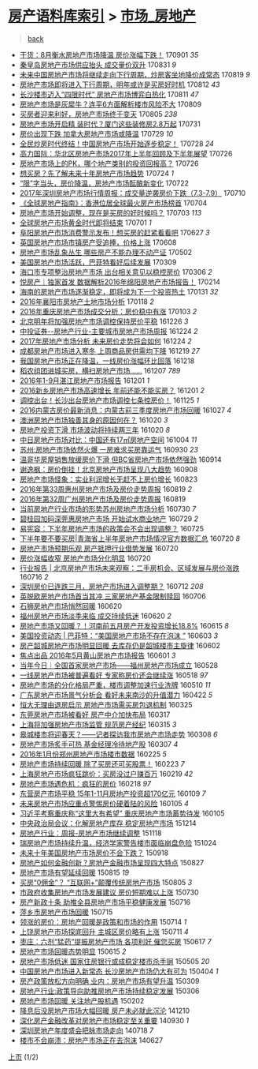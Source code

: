 [房产语料库索引](../../README.md)  > [市场_房地产](市场_房地产.md)
====
> [back](../README.md)

- [干货：8月衡水房地产市场降温 房价涨幅下跌！](http://jkwz.applinzi.com/ittc/7008277742926431249.html#%E5%B9%B2%E8%B4%A7%EF%BC%9A8%E6%9C%88%E8%A1%A1%E6%B0%B4%E6%88%BF%E5%9C%B0%E4%BA%A7%E5%B8%82%E5%9C%BA%E9%99%8D%E6%B8%A9+%E6%88%BF%E4%BB%B7%E6%B6%A8%E5%B9%85%E4%B8%8B%E8%B7%8C%EF%BC%81) 170901 *35* 
- [秦皇岛房地产市场供应抬头 成交量价双升](http://jkwz.applinzi.com/ittc/7007934837833597968.html#%E7%A7%A6%E7%9A%87%E5%B2%9B%E6%88%BF%E5%9C%B0%E4%BA%A7%E5%B8%82%E5%9C%BA%E4%BE%9B%E5%BA%94%E6%8A%AC%E5%A4%B4+%E6%88%90%E4%BA%A4%E9%87%8F%E4%BB%B7%E5%8F%8C%E5%8D%87) 170831 *9* 
- [未来中国房地产市场将继续走向下行周期，炒房客坐地降价成常态](http://jkwz.applinzi.com/ittc/7003467058178950160.html#%E6%9C%AA%E6%9D%A5%E4%B8%AD%E5%9B%BD%E6%88%BF%E5%9C%B0%E4%BA%A7%E5%B8%82%E5%9C%BA%E5%B0%86%E7%BB%A7%E7%BB%AD%E8%B5%B0%E5%90%91%E4%B8%8B%E8%A1%8C%E5%91%A8%E6%9C%9F%EF%BC%8C%E7%82%92%E6%88%BF%E5%AE%A2%E5%9D%90%E5%9C%B0%E9%99%8D%E4%BB%B7%E6%88%90%E5%B8%B8%E6%80%81) 170819 *9* 
- [房地产市场即将进入下行周期，明年或许是买房好时机](http://jkwz.applinzi.com/ittc/7000857563074397201.html#%E6%88%BF%E5%9C%B0%E4%BA%A7%E5%B8%82%E5%9C%BA%E5%8D%B3%E5%B0%86%E8%BF%9B%E5%85%A5%E4%B8%8B%E8%A1%8C%E5%91%A8%E6%9C%9F%EF%BC%8C%E6%98%8E%E5%B9%B4%E6%88%96%E8%AE%B8%E6%98%AF%E4%B9%B0%E6%88%BF%E5%A5%BD%E6%97%B6%E6%9C%BA) 170812 *43* 
- [长沙楼市迈入“四限时代” 房地产市场博弈白热化](http://jkwz.applinzi.com/ittc/7000476858330907665.html#%E9%95%BF%E6%B2%99%E6%A5%BC%E5%B8%82%E8%BF%88%E5%85%A5%E2%80%9C%E5%9B%9B%E9%99%90%E6%97%B6%E4%BB%A3%E2%80%9D+%E6%88%BF%E5%9C%B0%E4%BA%A7%E5%B8%82%E5%9C%BA%E5%8D%9A%E5%BC%88%E7%99%BD%E7%83%AD%E5%8C%96) 170811 *47* 
- [房地产市场是灰犀牛？连平6方面解析楼市风险不大](http://jkwz.applinzi.com/ittc/6999785757496312849.html#%E6%88%BF%E5%9C%B0%E4%BA%A7%E5%B8%82%E5%9C%BA%E6%98%AF%E7%81%B0%E7%8A%80%E7%89%9B%EF%BC%9F%E8%BF%9E%E5%B9%B36%E6%96%B9%E9%9D%A2%E8%A7%A3%E6%9E%90%E6%A5%BC%E5%B8%82%E9%A3%8E%E9%99%A9%E4%B8%8D%E5%A4%A7) 170809  
- [买房者迎来利好，房地产市场终于变天](http://jkwz.applinzi.com/ittc/6998401893163074576.html#%E4%B9%B0%E6%88%BF%E8%80%85%E8%BF%8E%E6%9D%A5%E5%88%A9%E5%A5%BD%EF%BC%8C%E6%88%BF%E5%9C%B0%E4%BA%A7%E5%B8%82%E5%9C%BA%E7%BB%88%E4%BA%8E%E5%8F%98%E5%A4%A9) 170805 *238* 
- [房地产市场开启精 装时代？厦门这些装修房2.8万起](http://jkwz.applinzi.com/ittc/6996516484162257936.html#%E6%88%BF%E5%9C%B0%E4%BA%A7%E5%B8%82%E5%9C%BA%E5%BC%80%E5%90%AF%E7%B2%BE+%E8%A3%85%E6%97%B6%E4%BB%A3%EF%BC%9F%E5%8E%A6%E9%97%A8%E8%BF%99%E4%BA%9B%E8%A3%85%E4%BF%AE%E6%88%BF2.8%E4%B8%87%E8%B5%B7) 170731  
- [房价出现下跌 加拿大房地产市场或降温](http://jkwz.applinzi.com/ittc/6995797834753115152.html#%E6%88%BF%E4%BB%B7%E5%87%BA%E7%8E%B0%E4%B8%8B%E8%B7%8C+%E5%8A%A0%E6%8B%BF%E5%A4%A7%E6%88%BF%E5%9C%B0%E4%BA%A7%E5%B8%82%E5%9C%BA%E6%88%96%E9%99%8D%E6%B8%A9) 170729 *10* 
- [全民炒房时代终结！中国房地产市场开始逐步稳定！](http://jkwz.applinzi.com/ittc/6995409848349754385.html#%E5%85%A8%E6%B0%91%E7%82%92%E6%88%BF%E6%97%B6%E4%BB%A3%E7%BB%88%E7%BB%93%EF%BC%81%E4%B8%AD%E5%9B%BD%E6%88%BF%E5%9C%B0%E4%BA%A7%E5%B8%82%E5%9C%BA%E5%BC%80%E5%A7%8B%E9%80%90%E6%AD%A5%E7%A8%B3%E5%AE%9A%EF%BC%81) 170728 *24* 
- [高力国际：华北区房地产市场2017年上半年回顾及下半年展望](http://jkwz.applinzi.com/ittc/6994688111987393553.html#%E9%AB%98%E5%8A%9B%E5%9B%BD%E9%99%85%EF%BC%9A%E5%8D%8E%E5%8C%97%E5%8C%BA%E6%88%BF%E5%9C%B0%E4%BA%A7%E5%B8%82%E5%9C%BA2017%E5%B9%B4%E4%B8%8A%E5%8D%8A%E5%B9%B4%E5%9B%9E%E9%A1%BE%E5%8F%8A%E4%B8%8B%E5%8D%8A%E5%B9%B4%E5%B1%95%E6%9C%9B) 170726  
- [房地产市场上的PK，哪个地产类别的投资回报高？](http://jkwz.applinzi.com/ittc/6994626755493889040.html#%E6%88%BF%E5%9C%B0%E4%BA%A7%E5%B8%82%E5%9C%BA%E4%B8%8A%E7%9A%84PK%EF%BC%8C%E5%93%AA%E4%B8%AA%E5%9C%B0%E4%BA%A7%E7%B1%BB%E5%88%AB%E7%9A%84%E6%8A%95%E8%B5%84%E5%9B%9E%E6%8A%A5%E9%AB%98%EF%BC%9F) 170726  
- [想买房？先了解未来十年房地产市场趋势](http://jkwz.applinzi.com/ittc/6993872449392083984.html#%E6%83%B3%E4%B9%B0%E6%88%BF%EF%BC%9F%E5%85%88%E4%BA%86%E8%A7%A3%E6%9C%AA%E6%9D%A5%E5%8D%81%E5%B9%B4%E6%88%BF%E5%9C%B0%E4%BA%A7%E5%B8%82%E5%9C%BA%E8%B6%8B%E5%8A%BF) 170724 *1* 
- [“限”字当头，房价降温，房地产市场酝酿新变化](http://jkwz.applinzi.com/ittc/6993252937579889680.html#%E2%80%9C%E9%99%90%E2%80%9D%E5%AD%97%E5%BD%93%E5%A4%B4%EF%BC%8C%E6%88%BF%E4%BB%B7%E9%99%8D%E6%B8%A9%EF%BC%8C%E6%88%BF%E5%9C%B0%E4%BA%A7%E5%B8%82%E5%9C%BA%E9%85%9D%E9%85%BF%E6%96%B0%E5%8F%98%E5%8C%96) 170722  
- [2017年深圳房地产市场行情周报：成交量逆袭房价下跌（7.3-7.9）](http://jkwz.applinzi.com/ittc/6988731161306989573.html#2017%E5%B9%B4%E6%B7%B1%E5%9C%B3%E6%88%BF%E5%9C%B0%E4%BA%A7%E5%B8%82%E5%9C%BA%E8%A1%8C%E6%83%85%E5%91%A8%E6%8A%A5%EF%BC%9A%E6%88%90%E4%BA%A4%E9%87%8F%E9%80%86%E8%A2%AD%E6%88%BF%E4%BB%B7%E4%B8%8B%E8%B7%8C%EF%BC%887.3-7.9%EF%BC%89) 170710  
- [《全球房地产指南》：香港位居全球最火房产市场榜首](http://jkwz.applinzi.com/ittc/6986452886044034053.html#%E3%80%8A%E5%85%A8%E7%90%83%E6%88%BF%E5%9C%B0%E4%BA%A7%E6%8C%87%E5%8D%97%E3%80%8B%EF%BC%9A%E9%A6%99%E6%B8%AF%E4%BD%8D%E5%B1%85%E5%85%A8%E7%90%83%E6%9C%80%E7%81%AB%E6%88%BF%E4%BA%A7%E5%B8%82%E5%9C%BA%E6%A6%9C%E9%A6%96) 170704  
- [房地产市场开始调整，现在是买房的好时候吗？](http://jkwz.applinzi.com/ittc/6986178835111216133.html#%E6%88%BF%E5%9C%B0%E4%BA%A7%E5%B8%82%E5%9C%BA%E5%BC%80%E5%A7%8B%E8%B0%83%E6%95%B4%EF%BC%8C%E7%8E%B0%E5%9C%A8%E6%98%AF%E4%B9%B0%E6%88%BF%E7%9A%84%E5%A5%BD%E6%97%B6%E5%80%99%E5%90%97%EF%BC%9F) 170703 *113* 
- [全球房地产市场黄金时代即将结束](http://jkwz.applinzi.com/ittc/6985240827339998212.html#%E5%85%A8%E7%90%83%E6%88%BF%E5%9C%B0%E4%BA%A7%E5%B8%82%E5%9C%BA%E9%BB%84%E9%87%91%E6%97%B6%E4%BB%A3%E5%8D%B3%E5%B0%86%E7%BB%93%E6%9D%9F) 170701 *1* 
- [阜阳房地产市场消费警示发布！想买房的赶紧看看吧](http://jkwz.applinzi.com/ittc/6983906307940549636.html#%E9%98%9C%E9%98%B3%E6%88%BF%E5%9C%B0%E4%BA%A7%E5%B8%82%E5%9C%BA%E6%B6%88%E8%B4%B9%E8%AD%A6%E7%A4%BA%E5%8F%91%E5%B8%83%EF%BC%81%E6%83%B3%E4%B9%B0%E6%88%BF%E7%9A%84%E8%B5%B6%E7%B4%A7%E7%9C%8B%E7%9C%8B%E5%90%A7) 170627 *3* 
- [英国房地产市场市镇房产受追捧，价格上涨](http://jkwz.applinzi.com/ittc/6976750747986166788.html#%E8%8B%B1%E5%9B%BD%E6%88%BF%E5%9C%B0%E4%BA%A7%E5%B8%82%E5%9C%BA%E5%B8%82%E9%95%87%E6%88%BF%E4%BA%A7%E5%8F%97%E8%BF%BD%E6%8D%A7%EF%BC%8C%E4%BB%B7%E6%A0%BC%E4%B8%8A%E6%B6%A8) 170608  
- [房地产市场乱象丛生 哪些房产不能办理不动产证](http://jkwz.applinzi.com/ittc/6963016412963537924.html#%E6%88%BF%E5%9C%B0%E4%BA%A7%E5%B8%82%E5%9C%BA%E4%B9%B1%E8%B1%A1%E4%B8%9B%E7%94%9F+%E5%93%AA%E4%BA%9B%E6%88%BF%E4%BA%A7%E4%B8%8D%E8%83%BD%E5%8A%9E%E7%90%86%E4%B8%8D%E5%8A%A8%E4%BA%A7%E8%AF%81) 170502  
- [美国房地产市场活跃，巴菲特看好后续发展](http://jkwz.applinzi.com/ittc/6942984034484487173.html#%E7%BE%8E%E5%9B%BD%E6%88%BF%E5%9C%B0%E4%BA%A7%E5%B8%82%E5%9C%BA%E6%B4%BB%E8%B7%83%EF%BC%8C%E5%B7%B4%E8%8F%B2%E7%89%B9%E7%9C%8B%E5%A5%BD%E5%90%8E%E7%BB%AD%E5%8F%91%E5%B1%95) 170309  
- [海口市专项整治房地产市场 出台相关意见以稳控房价](http://jkwz.applinzi.com/ittc/6941629899717739525.html#%E6%B5%B7%E5%8F%A3%E5%B8%82%E4%B8%93%E9%A1%B9%E6%95%B4%E6%B2%BB%E6%88%BF%E5%9C%B0%E4%BA%A7%E5%B8%82%E5%9C%BA+%E5%87%BA%E5%8F%B0%E7%9B%B8%E5%85%B3%E6%84%8F%E8%A7%81%E4%BB%A5%E7%A8%B3%E6%8E%A7%E6%88%BF%E4%BB%B7) 170306 *2* 
- [悦房产｜独家首发 数据解析2016年绵阳房地产市场报告！](http://jkwz.applinzi.com/ittc/6934437393318020101.html#%E6%82%A6%E6%88%BF%E4%BA%A7%EF%BD%9C%E7%8B%AC%E5%AE%B6%E9%A6%96%E5%8F%91+%E6%95%B0%E6%8D%AE%E8%A7%A3%E6%9E%902016%E5%B9%B4%E7%BB%B5%E9%98%B3%E6%88%BF%E5%9C%B0%E4%BA%A7%E5%B8%82%E5%9C%BA%E6%8A%A5%E5%91%8A%EF%BC%81) 170214  
- [海南的房地产市场逐渐稳定，即将成为下一个投资热土](http://jkwz.applinzi.com/ittc/6929309675358258180.html#%E6%B5%B7%E5%8D%97%E7%9A%84%E6%88%BF%E5%9C%B0%E4%BA%A7%E5%B8%82%E5%9C%BA%E9%80%90%E6%B8%90%E7%A8%B3%E5%AE%9A%EF%BC%8C%E5%8D%B3%E5%B0%86%E6%88%90%E4%B8%BA%E4%B8%8B%E4%B8%80%E4%B8%AA%E6%8A%95%E8%B5%84%E7%83%AD%E5%9C%9F) 170131 *32* 
- [2016年襄阳市房地产土地市场分析](http://jkwz.applinzi.com/ittc/6924416288842843141.html#2016%E5%B9%B4%E8%A5%84%E9%98%B3%E5%B8%82%E6%88%BF%E5%9C%B0%E4%BA%A7%E5%9C%9F%E5%9C%B0%E5%B8%82%E5%9C%BA%E5%88%86%E6%9E%90) 170118 *2* 
- [2016年重庆房地产市场成交分析：房价稳中有涨](http://jkwz.applinzi.com/ittc/6918856637929751556.html#2016%E5%B9%B4%E9%87%8D%E5%BA%86%E6%88%BF%E5%9C%B0%E4%BA%A7%E5%B8%82%E5%9C%BA%E6%88%90%E4%BA%A4%E5%88%86%E6%9E%90%EF%BC%9A%E6%88%BF%E4%BB%B7%E7%A8%B3%E4%B8%AD%E6%9C%89%E6%B6%A8) 170103 *2* 
- [北京明年将加强房地产市场调控保持房价平稳](http://jkwz.applinzi.com/ittc/6915969128862319621.html#%E5%8C%97%E4%BA%AC%E6%98%8E%E5%B9%B4%E5%B0%86%E5%8A%A0%E5%BC%BA%E6%88%BF%E5%9C%B0%E4%BA%A7%E5%B8%82%E5%9C%BA%E8%B0%83%E6%8E%A7%E4%BF%9D%E6%8C%81%E6%88%BF%E4%BB%B7%E5%B9%B3%E7%A8%B3) 161226 *3* 
- [中投证券--房地产行业-主要城市房地产市场周报](http://jkwz.applinzi.com/ittc/6915150392546821125.html#%E4%B8%AD%E6%8A%95%E8%AF%81%E5%88%B8--%E6%88%BF%E5%9C%B0%E4%BA%A7%E8%A1%8C%E4%B8%9A-%E4%B8%BB%E8%A6%81%E5%9F%8E%E5%B8%82%E6%88%BF%E5%9C%B0%E4%BA%A7%E5%B8%82%E5%9C%BA%E5%91%A8%E6%8A%A5) 161224 *2* 
- [2017年房地产市场分析 未来房价走势将会如何](http://jkwz.applinzi.com/ittc/6915149439361876997.html#2017%E5%B9%B4%E6%88%BF%E5%9C%B0%E4%BA%A7%E5%B8%82%E5%9C%BA%E5%88%86%E6%9E%90+%E6%9C%AA%E6%9D%A5%E6%88%BF%E4%BB%B7%E8%B5%B0%E5%8A%BF%E5%B0%86%E4%BC%9A%E5%A6%82%E4%BD%95) 161224 *2* 
- [成都房地产市场进入寒冬 上周商品房供需均下降](http://jkwz.applinzi.com/ittc/6913407624212382725.html#%E6%88%90%E9%83%BD%E6%88%BF%E5%9C%B0%E4%BA%A7%E5%B8%82%E5%9C%BA%E8%BF%9B%E5%85%A5%E5%AF%92%E5%86%AC+%E4%B8%8A%E5%91%A8%E5%95%86%E5%93%81%E6%88%BF%E4%BE%9B%E9%9C%80%E5%9D%87%E4%B8%8B%E9%99%8D) 161219 *27* 
- [我国房地产市场正在降温，一线房价涨幅环比回落](http://jkwz.applinzi.com/ittc/6912757291433853957.html#%E6%88%91%E5%9B%BD%E6%88%BF%E5%9C%B0%E4%BA%A7%E5%B8%82%E5%9C%BA%E6%AD%A3%E5%9C%A8%E9%99%8D%E6%B8%A9%EF%BC%8C%E4%B8%80%E7%BA%BF%E6%88%BF%E4%BB%B7%E6%B6%A8%E5%B9%85%E7%8E%AF%E6%AF%94%E5%9B%9E%E8%90%BD) 161218  
- [稻农组团进城买房，横扫房地产市场……](http://jkwz.applinzi.com/ittc/6909010245631607812.html#%E7%A8%BB%E5%86%9C%E7%BB%84%E5%9B%A2%E8%BF%9B%E5%9F%8E%E4%B9%B0%E6%88%BF%EF%BC%8C%E6%A8%AA%E6%89%AB%E6%88%BF%E5%9C%B0%E4%BA%A7%E5%B8%82%E5%9C%BA%E2%80%A6%E2%80%A6) 161207 *789* 
- [2016年1-9月湛江房地产市场报告](http://jkwz.applinzi.com/ittc/6906777911377265669.html#2016%E5%B9%B41-9%E6%9C%88%E6%B9%9B%E6%B1%9F%E6%88%BF%E5%9C%B0%E4%BA%A7%E5%B8%82%E5%9C%BA%E6%8A%A5%E5%91%8A) 161201 *1* 
- [2016新乡房地产市场高速增长 年前还能不能买房？](http://jkwz.applinzi.com/ittc/6906676700565210117.html#2016%E6%96%B0%E4%B9%A1%E6%88%BF%E5%9C%B0%E4%BA%A7%E5%B8%82%E5%9C%BA%E9%AB%98%E9%80%9F%E5%A2%9E%E9%95%BF+%E5%B9%B4%E5%89%8D%E8%BF%98%E8%83%BD%E4%B8%8D%E8%83%BD%E4%B9%B0%E6%88%BF%EF%BC%9F) 161201 *2* 
- [调控出台！长沙出台房地产市场调控七条控房价！](http://jkwz.applinzi.com/ittc/6904375470644003844.html#%E8%B0%83%E6%8E%A7%E5%87%BA%E5%8F%B0%EF%BC%81%E9%95%BF%E6%B2%99%E5%87%BA%E5%8F%B0%E6%88%BF%E5%9C%B0%E4%BA%A7%E5%B8%82%E5%9C%BA%E8%B0%83%E6%8E%A7%E4%B8%83%E6%9D%A1%E6%8E%A7%E6%88%BF%E4%BB%B7%EF%BC%81) 161125 *1* 
- [2016内蒙古房价最新消息：内蒙古前三季度房地产市场回暖](http://jkwz.applinzi.com/ittc/6893730758887212036.html#2016%E5%86%85%E8%92%99%E5%8F%A4%E6%88%BF%E4%BB%B7%E6%9C%80%E6%96%B0%E6%B6%88%E6%81%AF%EF%BC%9A%E5%86%85%E8%92%99%E5%8F%A4%E5%89%8D%E4%B8%89%E5%AD%A3%E5%BA%A6%E6%88%BF%E5%9C%B0%E4%BA%A7%E5%B8%82%E5%9C%BA%E5%9B%9E%E6%9A%96) 161027 *4* 
- [澳洲房地产市场独善其身的原因何在？](http://jkwz.applinzi.com/ittc/6891086088273134596.html#%E6%BE%B3%E6%B4%B2%E6%88%BF%E5%9C%B0%E4%BA%A7%E5%B8%82%E5%9C%BA%E7%8B%AC%E5%96%84%E5%85%B6%E8%BA%AB%E7%9A%84%E5%8E%9F%E5%9B%A0%E4%BD%95%E5%9C%A8%EF%BC%9F) 161020 *3* 
- [房地产投资下滑 市场波动将持续两三年](http://jkwz.applinzi.com/ittc/6890967556130604036.html#%E6%88%BF%E5%9C%B0%E4%BA%A7%E6%8A%95%E8%B5%84%E4%B8%8B%E6%BB%91+%E5%B8%82%E5%9C%BA%E6%B3%A2%E5%8A%A8%E5%B0%86%E6%8C%81%E7%BB%AD%E4%B8%A4%E4%B8%89%E5%B9%B4) 161020 *8* 
- [中日房地产市场对比：中国还有17㎡房地产空间](http://jkwz.applinzi.com/ittc/6885192636440249349.html#%E4%B8%AD%E6%97%A5%E6%88%BF%E5%9C%B0%E4%BA%A7%E5%B8%82%E5%9C%BA%E5%AF%B9%E6%AF%94%EF%BC%9A%E4%B8%AD%E5%9B%BD%E8%BF%98%E6%9C%8917%E3%8E%A1%E6%88%BF%E5%9C%B0%E4%BA%A7%E7%A9%BA%E9%97%B4) 161004 *11* 
- [苏州:房地产市场依然火爆   一房难求买房靠运气](http://jkwz.applinzi.com/ittc/6883681967949743108.html#%E8%8B%8F%E5%B7%9E%3A%E6%88%BF%E5%9C%B0%E4%BA%A7%E5%B8%82%E5%9C%BA%E4%BE%9D%E7%84%B6%E7%81%AB%E7%88%86+++%E4%B8%80%E6%88%BF%E9%9A%BE%E6%B1%82%E4%B9%B0%E6%88%BF%E9%9D%A0%E8%BF%90%E6%B0%94) 160930 *23* 
- [温哥华房屋销售放缓房价下滑 但BC省房地产市场依然强劲](http://jkwz.applinzi.com/ittc/6877650681078481925.html#%E6%B8%A9%E5%93%A5%E5%8D%8E%E6%88%BF%E5%B1%8B%E9%94%80%E5%94%AE%E6%94%BE%E7%BC%93%E6%88%BF%E4%BB%B7%E4%B8%8B%E6%BB%91+%E4%BD%86BC%E7%9C%81%E6%88%BF%E5%9C%B0%E4%BA%A7%E5%B8%82%E5%9C%BA%E4%BE%9D%E7%84%B6%E5%BC%BA%E5%8A%B2) 160914  
- [谢逸枫：房价倒挂！北京房地产市场呈现八大趋势](http://jkwz.applinzi.com/ittc/6875620797426697221.html#%E8%B0%A2%E9%80%B8%E6%9E%AB%EF%BC%9A%E6%88%BF%E4%BB%B7%E5%80%92%E6%8C%82%EF%BC%81%E5%8C%97%E4%BA%AC%E6%88%BF%E5%9C%B0%E4%BA%A7%E5%B8%82%E5%9C%BA%E5%91%88%E7%8E%B0%E5%85%AB%E5%A4%A7%E8%B6%8B%E5%8A%BF) 160908  
- [房地产市场怪象：实业利润增长无赶不上房价增长](http://jkwz.applinzi.com/ittc/6869596917528527876.html#%E6%88%BF%E5%9C%B0%E4%BA%A7%E5%B8%82%E5%9C%BA%E6%80%AA%E8%B1%A1%EF%BC%9A%E5%AE%9E%E4%B8%9A%E5%88%A9%E6%B6%A6%E5%A2%9E%E9%95%BF%E6%97%A0%E8%B5%B6%E4%B8%8D%E4%B8%8A%E6%88%BF%E4%BB%B7%E5%A2%9E%E9%95%BF) 160823  
- [2016年第33周惠州房地产市场及房价走势周报](http://jkwz.applinzi.com/ittc/6868099425695695876.html#2016%E5%B9%B4%E7%AC%AC33%E5%91%A8%E6%83%A0%E5%B7%9E%E6%88%BF%E5%9C%B0%E4%BA%A7%E5%B8%82%E5%9C%BA%E5%8F%8A%E6%88%BF%E4%BB%B7%E8%B5%B0%E5%8A%BF%E5%91%A8%E6%8A%A5) 160819 *2* 
- [2016年第32周广州房地产市场及房价走势周报](http://jkwz.applinzi.com/ittc/6868097377394754565.html#2016%E5%B9%B4%E7%AC%AC32%E5%91%A8%E5%B9%BF%E5%B7%9E%E6%88%BF%E5%9C%B0%E4%BA%A7%E5%B8%82%E5%9C%BA%E5%8F%8A%E6%88%BF%E4%BB%B7%E8%B5%B0%E5%8A%BF%E5%91%A8%E6%8A%A5) 160819  
- [当前房地产行业市场的形势苏州房地产市场分析](http://jkwz.applinzi.com/ittc/6860676327392412676.html#%E5%BD%93%E5%89%8D%E6%88%BF%E5%9C%B0%E4%BA%A7%E8%A1%8C%E4%B8%9A%E5%B8%82%E5%9C%BA%E7%9A%84%E5%BD%A2%E5%8A%BF%E8%8B%8F%E5%B7%9E%E6%88%BF%E5%9C%B0%E4%BA%A7%E5%B8%82%E5%9C%BA%E5%88%86%E6%9E%90) 160730 *7* 
- [碧桂园加码深莞惠房地产市场 开始试水商业地产](http://jkwz.applinzi.com/ittc/6860337294678164485.html#%E7%A2%A7%E6%A1%82%E5%9B%AD%E5%8A%A0%E7%A0%81%E6%B7%B1%E8%8E%9E%E6%83%A0%E6%88%BF%E5%9C%B0%E4%BA%A7%E5%B8%82%E5%9C%BA+%E5%BC%80%E5%A7%8B%E8%AF%95%E6%B0%B4%E5%95%86%E4%B8%9A%E5%9C%B0%E4%BA%A7) 160729 *2* 
- [易宪容：下半年房地产市场的政策会不会出现调整？](http://jkwz.applinzi.com/ittc/6858746519418831877.html#%E6%98%93%E5%AE%AA%E5%AE%B9%EF%BC%9A%E4%B8%8B%E5%8D%8A%E5%B9%B4%E6%88%BF%E5%9C%B0%E4%BA%A7%E5%B8%82%E5%9C%BA%E7%9A%84%E6%94%BF%E7%AD%96%E4%BC%9A%E4%B8%8D%E4%BC%9A%E5%87%BA%E7%8E%B0%E8%B0%83%E6%95%B4%EF%BC%9F) 160725  
- [下半年要不要买房|青海省上半年房地产市场情况官方数据汇总](http://jkwz.applinzi.com/ittc/6857018101237023748.html#%E4%B8%8B%E5%8D%8A%E5%B9%B4%E8%A6%81%E4%B8%8D%E8%A6%81%E4%B9%B0%E6%88%BF%7C%E9%9D%92%E6%B5%B7%E7%9C%81%E4%B8%8A%E5%8D%8A%E5%B9%B4%E6%88%BF%E5%9C%B0%E4%BA%A7%E5%B8%82%E5%9C%BA%E6%83%85%E5%86%B5%E5%AE%98%E6%96%B9%E6%95%B0%E6%8D%AE%E6%B1%87%E6%80%BB) 160720 *8* 
- [房地产市场预期乐观 房产抵押行业借势发展](http://jkwz.applinzi.com/ittc/6856966563978281988.html#%E6%88%BF%E5%9C%B0%E4%BA%A7%E5%B8%82%E5%9C%BA%E9%A2%84%E6%9C%9F%E4%B9%90%E8%A7%82+%E6%88%BF%E4%BA%A7%E6%8A%B5%E6%8A%BC%E8%A1%8C%E4%B8%9A%E5%80%9F%E5%8A%BF%E5%8F%91%E5%B1%95) 160720  
- [房价涨幅收窄 房地产市场分化明显](http://jkwz.applinzi.com/ittc/6856872003855975428.html#%E6%88%BF%E4%BB%B7%E6%B6%A8%E5%B9%85%E6%94%B6%E7%AA%84+%E6%88%BF%E5%9C%B0%E4%BA%A7%E5%B8%82%E5%9C%BA%E5%88%86%E5%8C%96%E6%98%8E%E6%98%BE) 160720  
- [行业报告 | 北京房地产市场未来观察：二手房机会、区域发展与房价涨跌](http://jkwz.applinzi.com/ittc/6855491534551778309.html#%E8%A1%8C%E4%B8%9A%E6%8A%A5%E5%91%8A+%7C+%E5%8C%97%E4%BA%AC%E6%88%BF%E5%9C%B0%E4%BA%A7%E5%B8%82%E5%9C%BA%E6%9C%AA%E6%9D%A5%E8%A7%82%E5%AF%9F%EF%BC%9A%E4%BA%8C%E6%89%8B%E6%88%BF%E6%9C%BA%E4%BC%9A%E3%80%81%E5%8C%BA%E5%9F%9F%E5%8F%91%E5%B1%95%E4%B8%8E%E6%88%BF%E4%BB%B7%E6%B6%A8%E8%B7%8C) 160716 *2* 
- [深圳房价已连跌三月，房地产市场进入调整期？](http://jkwz.applinzi.com/ittc/6853990556656731140.html#%E6%B7%B1%E5%9C%B3%E6%88%BF%E4%BB%B7%E5%B7%B2%E8%BF%9E%E8%B7%8C%E4%B8%89%E6%9C%88%EF%BC%8C%E6%88%BF%E5%9C%B0%E4%BA%A7%E5%B8%82%E5%9C%BA%E8%BF%9B%E5%85%A5%E8%B0%83%E6%95%B4%E6%9C%9F%EF%BC%9F) 160712 *208* 
- [英脱欧房地产市场首当其冲 三家房地产基金限制赎回](http://jkwz.applinzi.com/ittc/6851740435231540229.html#%E8%8B%B1%E8%84%B1%E6%AC%A7%E6%88%BF%E5%9C%B0%E4%BA%A7%E5%B8%82%E5%9C%BA%E9%A6%96%E5%BD%93%E5%85%B6%E5%86%B2+%E4%B8%89%E5%AE%B6%E6%88%BF%E5%9C%B0%E4%BA%A7%E5%9F%BA%E9%87%91%E9%99%90%E5%88%B6%E8%B5%8E%E5%9B%9E) 160706  
- [石狮房地产市场悄然回暖](http://jkwz.applinzi.com/ittc/6845809502888395781.html#%E7%9F%B3%E7%8B%AE%E6%88%BF%E5%9C%B0%E4%BA%A7%E5%B8%82%E5%9C%BA%E6%82%84%E7%84%B6%E5%9B%9E%E6%9A%96) 160620  
- [福州房地产市场淡季来临 成交持续低迷](http://jkwz.applinzi.com/ittc/6845754082685617157.html#%E7%A6%8F%E5%B7%9E%E6%88%BF%E5%9C%B0%E4%BA%A7%E5%B8%82%E5%9C%BA%E6%B7%A1%E5%AD%A3%E6%9D%A5%E4%B8%B4+%E6%88%90%E4%BA%A4%E6%8C%81%E7%BB%AD%E4%BD%8E%E8%BF%B7) 160620 *2* 
- [房地产市场又回暖？！河南前五月房产开发投资增长18.8%](http://jkwz.applinzi.com/ittc/6844006916619240453.html#%E6%88%BF%E5%9C%B0%E4%BA%A7%E5%B8%82%E5%9C%BA%E5%8F%88%E5%9B%9E%E6%9A%96%EF%BC%9F%EF%BC%81%E6%B2%B3%E5%8D%97%E5%89%8D%E4%BA%94%E6%9C%88%E6%88%BF%E4%BA%A7%E5%BC%80%E5%8F%91%E6%8A%95%E8%B5%84%E5%A2%9E%E9%95%BF18.8%25) 160615 *8* 
- [美国投资动态 | 巴菲特：“美国房地产市场不存在泡沫 ”](http://jkwz.applinzi.com/ittc/6839563971048506373.html#%E7%BE%8E%E5%9B%BD%E6%8A%95%E8%B5%84%E5%8A%A8%E6%80%81+%7C+%E5%B7%B4%E8%8F%B2%E7%89%B9%EF%BC%9A%E2%80%9C%E7%BE%8E%E5%9B%BD%E6%88%BF%E5%9C%B0%E4%BA%A7%E5%B8%82%E5%9C%BA%E4%B8%8D%E5%AD%98%E5%9C%A8%E6%B3%A1%E6%B2%AB+%E2%80%9D) 160603 *3* 
- [房产韶城房地产市场明显回暖 去库存仍是韶城楼市主旋律](http://jkwz.applinzi.com/ittc/6839173975477060613.html#%E6%88%BF%E4%BA%A7%E9%9F%B6%E5%9F%8E%E6%88%BF%E5%9C%B0%E4%BA%A7%E5%B8%82%E5%9C%BA%E6%98%8E%E6%98%BE%E5%9B%9E%E6%9A%96+%E5%8E%BB%E5%BA%93%E5%AD%98%E4%BB%8D%E6%98%AF%E9%9F%B6%E5%9F%8E%E6%A5%BC%E5%B8%82%E4%B8%BB%E6%97%8B%E5%BE%8B) 160602  
- [焦点出品 2016年5月黄山房地产市场报告](http://jkwz.applinzi.com/ittc/6838695305176155140.html#%E7%84%A6%E7%82%B9%E5%87%BA%E5%93%81+2016%E5%B9%B45%E6%9C%88%E9%BB%84%E5%B1%B1%E6%88%BF%E5%9C%B0%E4%BA%A7%E5%B8%82%E5%9C%BA%E6%8A%A5%E5%91%8A) 160601 *3* 
- [当年今日｜全国首家房地产市场——福州房地产市场成立](http://jkwz.applinzi.com/ittc/6837246133453456388.html#%E5%BD%93%E5%B9%B4%E4%BB%8A%E6%97%A5%EF%BD%9C%E5%85%A8%E5%9B%BD%E9%A6%96%E5%AE%B6%E6%88%BF%E5%9C%B0%E4%BA%A7%E5%B8%82%E5%9C%BA%E2%80%94%E2%80%94%E7%A6%8F%E5%B7%9E%E6%88%BF%E5%9C%B0%E4%BA%A7%E5%B8%82%E5%9C%BA%E6%88%90%E7%AB%8B) 160528  
- [一线房地产市场被普遍看好 专家称房价还会继续涨](http://jkwz.applinzi.com/ittc/6833480076192384005.html#%E4%B8%80%E7%BA%BF%E6%88%BF%E5%9C%B0%E4%BA%A7%E5%B8%82%E5%9C%BA%E8%A2%AB%E6%99%AE%E9%81%8D%E7%9C%8B%E5%A5%BD+%E4%B8%93%E5%AE%B6%E7%A7%B0%E6%88%BF%E4%BB%B7%E8%BF%98%E4%BC%9A%E7%BB%A7%E7%BB%AD%E6%B6%A8) 160518 *97* 
- [房地产市场的分化格局严重，楼市调整加速行业洗牌](http://jkwz.applinzi.com/ittc/6830543288947704836.html#%E6%88%BF%E5%9C%B0%E4%BA%A7%E5%B8%82%E5%9C%BA%E7%9A%84%E5%88%86%E5%8C%96%E6%A0%BC%E5%B1%80%E4%B8%A5%E9%87%8D%EF%BC%8C%E6%A5%BC%E5%B8%82%E8%B0%83%E6%95%B4%E5%8A%A0%E9%80%9F%E8%A1%8C%E4%B8%9A%E6%B4%97%E7%89%8C) 160510 *11* 
- [广东房地产市场景气分析会  看好未来南沙的升值潜力](http://jkwz.applinzi.com/ittc/6823844758292005893.html#%E5%B9%BF%E4%B8%9C%E6%88%BF%E5%9C%B0%E4%BA%A7%E5%B8%82%E5%9C%BA%E6%99%AF%E6%B0%94%E5%88%86%E6%9E%90%E4%BC%9A++%E7%9C%8B%E5%A5%BD%E6%9C%AA%E6%9D%A5%E5%8D%97%E6%B2%99%E7%9A%84%E5%8D%87%E5%80%BC%E6%BD%9C%E5%8A%9B) 160422 *5* 
- [恒大无理由退房启示 房地产市场需买房包退机制](http://jkwz.applinzi.com/ittc/6813523809642480644.html#%E6%81%92%E5%A4%A7%E6%97%A0%E7%90%86%E7%94%B1%E9%80%80%E6%88%BF%E5%90%AF%E7%A4%BA+%E6%88%BF%E5%9C%B0%E4%BA%A7%E5%B8%82%E5%9C%BA%E9%9C%80%E4%B9%B0%E6%88%BF%E5%8C%85%E9%80%80%E6%9C%BA%E5%88%B6) 160325  
- [东莞房地产市场被看好 房产中介加快布局](http://jkwz.applinzi.com/ittc/6810594480151331844.html#%E4%B8%9C%E8%8E%9E%E6%88%BF%E5%9C%B0%E4%BA%A7%E5%B8%82%E5%9C%BA%E8%A2%AB%E7%9C%8B%E5%A5%BD+%E6%88%BF%E4%BA%A7%E4%B8%AD%E4%BB%8B%E5%8A%A0%E5%BF%AB%E5%B8%83%E5%B1%80) 160317  
- [上海将加强房地产市场监管 规范房产经纪](http://jkwz.applinzi.com/ittc/6809733800787461124.html#%E4%B8%8A%E6%B5%B7%E5%B0%86%E5%8A%A0%E5%BC%BA%E6%88%BF%E5%9C%B0%E4%BA%A7%E5%B8%82%E5%9C%BA%E7%9B%91%E7%AE%A1+%E8%A7%84%E8%8C%83%E6%88%BF%E4%BA%A7%E7%BB%8F%E7%BA%AA) 160315 *3* 
- [皋城楼市将迎春天？——记者探访我市房地产市场走势](http://jkwz.applinzi.com/ittc/6807143329514914820.html#%E7%9A%8B%E5%9F%8E%E6%A5%BC%E5%B8%82%E5%B0%86%E8%BF%8E%E6%98%A5%E5%A4%A9%EF%BC%9F%E2%80%94%E2%80%94%E8%AE%B0%E8%80%85%E6%8E%A2%E8%AE%BF%E6%88%91%E5%B8%82%E6%88%BF%E5%9C%B0%E4%BA%A7%E5%B8%82%E5%9C%BA%E8%B5%B0%E5%8A%BF) 160308 *6* 
- [房地产市场炙手可热 基金经理冷待地产股](http://jkwz.applinzi.com/ittc/6806635831234151428.html#%E6%88%BF%E5%9C%B0%E4%BA%A7%E5%B8%82%E5%9C%BA%E7%82%99%E6%89%8B%E5%8F%AF%E7%83%AD+%E5%9F%BA%E9%87%91%E7%BB%8F%E7%90%86%E5%86%B7%E5%BE%85%E5%9C%B0%E4%BA%A7%E8%82%A1) 160307 *4* 
- [2016年1月份郑州房地产市场楼市数据](http://jkwz.applinzi.com/ittc/6802679030486664197.html#2016%E5%B9%B41%E6%9C%88%E4%BB%BD%E9%83%91%E5%B7%9E%E6%88%BF%E5%9C%B0%E4%BA%A7%E5%B8%82%E5%9C%BA%E6%A5%BC%E5%B8%82%E6%95%B0%E6%8D%AE) 160225 *5* 
- [房地产市场持续回暖 除了买房还可买股票！](http://jkwz.applinzi.com/ittc/6802066836833174533.html#%E6%88%BF%E5%9C%B0%E4%BA%A7%E5%B8%82%E5%9C%BA%E6%8C%81%E7%BB%AD%E5%9B%9E%E6%9A%96+%E9%99%A4%E4%BA%86%E4%B9%B0%E6%88%BF%E8%BF%98%E5%8F%AF%E4%B9%B0%E8%82%A1%E7%A5%A8%EF%BC%81) 160223 *7* 
- [上海房地产市场疯狂跳价：买房没过户赚百万](http://jkwz.applinzi.com/ittc/6800662462827332612.html#%E4%B8%8A%E6%B5%B7%E6%88%BF%E5%9C%B0%E4%BA%A7%E5%B8%82%E5%9C%BA%E7%96%AF%E7%8B%82%E8%B7%B3%E4%BB%B7%EF%BC%9A%E4%B9%B0%E6%88%BF%E6%B2%A1%E8%BF%87%E6%88%B7%E8%B5%9A%E7%99%BE%E4%B8%87) 160219 *42* 
- [房地产市场遇危机：疯狂的房价](http://jkwz.applinzi.com/ittc/6800151234946270212.html#%E6%88%BF%E5%9C%B0%E4%BA%A7%E5%B8%82%E5%9C%BA%E9%81%87%E5%8D%B1%E6%9C%BA%EF%BC%9A%E7%96%AF%E7%8B%82%E7%9A%84%E6%88%BF%E4%BB%B7) 160218 *97* 
- [东营房产市场平稳 15年1-11月房地产投资超170亿元](http://jkwz.applinzi.com/ittc/6785251253349254149.html#%E4%B8%9C%E8%90%A5%E6%88%BF%E4%BA%A7%E5%B8%82%E5%9C%BA%E5%B9%B3%E7%A8%B3+15%E5%B9%B41-11%E6%9C%88%E6%88%BF%E5%9C%B0%E4%BA%A7%E6%8A%95%E8%B5%84%E8%B6%85170%E4%BA%BF%E5%85%83) 160109 *7* 
- [未来房地产市场应重点警惕房价硬着陆的风险](http://jkwz.applinzi.com/ittc/6783940605810050052.html#%E6%9C%AA%E6%9D%A5%E6%88%BF%E5%9C%B0%E4%BA%A7%E5%B8%82%E5%9C%BA%E5%BA%94%E9%87%8D%E7%82%B9%E8%AD%A6%E6%83%95%E6%88%BF%E4%BB%B7%E7%A1%AC%E7%9D%80%E9%99%86%E7%9A%84%E9%A3%8E%E9%99%A9) 160105 *4* 
- [习近平考察重庆称“这里大有希望” 重庆房地产市场蓄势待发](http://jkwz.applinzi.com/ittc/6783926070764110853.html#%E4%B9%A0%E8%BF%91%E5%B9%B3%E8%80%83%E5%AF%9F%E9%87%8D%E5%BA%86%E7%A7%B0%E2%80%9C%E8%BF%99%E9%87%8C%E5%A4%A7%E6%9C%89%E5%B8%8C%E6%9C%9B%E2%80%9D+%E9%87%8D%E5%BA%86%E6%88%BF%E5%9C%B0%E4%BA%A7%E5%B8%82%E5%9C%BA%E8%93%84%E5%8A%BF%E5%BE%85%E5%8F%91) 160105  
- [中央政治局会议：化解房地产库存 稳定房地产市场](http://jkwz.applinzi.com/ittc/6775730731104076804.html#%E4%B8%AD%E5%A4%AE%E6%94%BF%E6%B2%BB%E5%B1%80%E4%BC%9A%E8%AE%AE%EF%BC%9A%E5%8C%96%E8%A7%A3%E6%88%BF%E5%9C%B0%E4%BA%A7%E5%BA%93%E5%AD%98+%E7%A8%B3%E5%AE%9A%E6%88%BF%E5%9C%B0%E4%BA%A7%E5%B8%82%E5%9C%BA) 151214  
- [房地产行业：周报-房地产市场继续调整](http://jkwz.applinzi.com/ittc/6765962377988408324.html#%E6%88%BF%E5%9C%B0%E4%BA%A7%E8%A1%8C%E4%B8%9A%EF%BC%9A%E5%91%A8%E6%8A%A5-%E6%88%BF%E5%9C%B0%E4%BA%A7%E5%B8%82%E5%9C%BA%E7%BB%A7%E7%BB%AD%E8%B0%83%E6%95%B4) 151118  
- [瑞房地产市场持续升温，经济学家警告楼市面临崩盘危险](http://jkwz.applinzi.com/ittc/6756539935713575940.html#%E7%91%9E%E6%88%BF%E5%9C%B0%E4%BA%A7%E5%B8%82%E5%9C%BA%E6%8C%81%E7%BB%AD%E5%8D%87%E6%B8%A9%EF%BC%8C%E7%BB%8F%E6%B5%8E%E5%AD%A6%E5%AE%B6%E8%AD%A6%E5%91%8A%E6%A5%BC%E5%B8%82%E9%9D%A2%E4%B8%B4%E5%B4%A9%E7%9B%98%E5%8D%B1%E9%99%A9) 151024  
- [未来十年美国房地产市场房价不会下跌？](http://jkwz.applinzi.com/ittc/6743479219340772357.html#%E6%9C%AA%E6%9D%A5%E5%8D%81%E5%B9%B4%E7%BE%8E%E5%9B%BD%E6%88%BF%E5%9C%B0%E4%BA%A7%E5%B8%82%E5%9C%BA%E6%88%BF%E4%BB%B7%E4%B8%8D%E4%BC%9A%E4%B8%8B%E8%B7%8C%EF%BC%9F) 150918  
- [房地产如何金融创新？房地产金融市场呈现四大特点](http://jkwz.applinzi.com/ittc/6735163338021716996.html#%E6%88%BF%E5%9C%B0%E4%BA%A7%E5%A6%82%E4%BD%95%E9%87%91%E8%9E%8D%E5%88%9B%E6%96%B0%EF%BC%9F%E6%88%BF%E5%9C%B0%E4%BA%A7%E9%87%91%E8%9E%8D%E5%B8%82%E5%9C%BA%E5%91%88%E7%8E%B0%E5%9B%9B%E5%A4%A7%E7%89%B9%E7%82%B9) 150827  
- [房地产市场有望延续回暖](http://jkwz.applinzi.com/ittc/547650615714044024.html#%E6%88%BF%E5%9C%B0%E4%BA%A7%E5%B8%82%E5%9C%BA%E6%9C%89%E6%9C%9B%E5%BB%B6%E7%BB%AD%E5%9B%9E%E6%9A%96) 150815 *19* 
- [买房“0佣金”？ “互联网+”颠覆传统房地产市场](http://jkwz.applinzi.com/ittc/547650611430258109.html#%E4%B9%B0%E6%88%BF%E2%80%9C0%E4%BD%A3%E9%87%91%E2%80%9D%EF%BC%9F+%E2%80%9C%E4%BA%92%E8%81%94%E7%BD%91%2B%E2%80%9D%E9%A2%A0%E8%A6%86%E4%BC%A0%E7%BB%9F%E6%88%BF%E5%9C%B0%E4%BA%A7%E5%B8%82%E5%9C%BA) 150805 *3* 
- [市政府收集房地产市场发展建议 房价短期难以上涨](http://jkwz.applinzi.com/ittc/547650611436646480.html#%E5%B8%82%E6%94%BF%E5%BA%9C%E6%94%B6%E9%9B%86%E6%88%BF%E5%9C%B0%E4%BA%A7%E5%B8%82%E5%9C%BA%E5%8F%91%E5%B1%95%E5%BB%BA%E8%AE%AE+%E6%88%BF%E4%BB%B7%E7%9F%AD%E6%9C%9F%E9%9A%BE%E4%BB%A5%E4%B8%8A%E6%B6%A8) 150730  
- [房产新政十条 助推全县房地产市场平稳健康发展](http://jkwz.applinzi.com/ittc/547650611429527118.html#%E6%88%BF%E4%BA%A7%E6%96%B0%E6%94%BF%E5%8D%81%E6%9D%A1+%E5%8A%A9%E6%8E%A8%E5%85%A8%E5%8E%BF%E6%88%BF%E5%9C%B0%E4%BA%A7%E5%B8%82%E5%9C%BA%E5%B9%B3%E7%A8%B3%E5%81%A5%E5%BA%B7%E5%8F%91%E5%B1%95) 150716  
- [萍乡市房地产市场回暖](http://jkwz.applinzi.com/ittc/547650611429750918.html#%E8%90%8D%E4%B9%A1%E5%B8%82%E6%88%BF%E5%9C%B0%E4%BA%A7%E5%B8%82%E5%9C%BA%E5%9B%9E%E6%9A%96) 150715  
- [领涨的房价：房地产回暖是政策和市场的作用](http://jkwz.applinzi.com/ittc/547650614955882910.html#%E9%A2%86%E6%B6%A8%E7%9A%84%E6%88%BF%E4%BB%B7%EF%BC%9A%E6%88%BF%E5%9C%B0%E4%BA%A7%E5%9B%9E%E6%9A%96%E6%98%AF%E6%94%BF%E7%AD%96%E5%92%8C%E5%B8%82%E5%9C%BA%E7%9A%84%E4%BD%9C%E7%94%A8) 150714 *1* 
- [上饶房地产市场探底回升 主城区房价略有上涨](http://jkwz.applinzi.com/ittc/547650615036741244.html#%E4%B8%8A%E9%A5%B6%E6%88%BF%E5%9C%B0%E4%BA%A7%E5%B8%82%E5%9C%BA%E6%8E%A2%E5%BA%95%E5%9B%9E%E5%8D%87+%E4%B8%BB%E5%9F%8E%E5%8C%BA%E6%88%BF%E4%BB%B7%E7%95%A5%E6%9C%89%E4%B8%8A%E6%B6%A8) 150711 *4* 
- [枣庄：六剂“猛药”提振房地产市场 各项利好 催您买房](http://jkwz.applinzi.com/ittc/547650611424255698.html#%E6%9E%A3%E5%BA%84%EF%BC%9A%E5%85%AD%E5%89%82%E2%80%9C%E7%8C%9B%E8%8D%AF%E2%80%9D%E6%8F%90%E6%8C%AF%E6%88%BF%E5%9C%B0%E4%BA%A7%E5%B8%82%E5%9C%BA+%E5%90%84%E9%A1%B9%E5%88%A9%E5%A5%BD+%E5%82%AC%E6%82%A8%E4%B9%B0%E6%88%BF) 150617 *7* 
- [房地产市场回暖态势明显](http://jkwz.applinzi.com/ittc/547650611420833502.html#%E6%88%BF%E5%9C%B0%E4%BA%A7%E5%B8%82%E5%9C%BA%E5%9B%9E%E6%9A%96%E6%80%81%E5%8A%BF%E6%98%8E%E6%98%BE) 150615 *2* 
- [房地产市场低迷 国家住房银行或成稳定楼市杀手锏](http://jkwz.applinzi.com/ittc/547650611410911817.html#%E6%88%BF%E5%9C%B0%E4%BA%A7%E5%B8%82%E5%9C%BA%E4%BD%8E%E8%BF%B7+%E5%9B%BD%E5%AE%B6%E4%BD%8F%E6%88%BF%E9%93%B6%E8%A1%8C%E6%88%96%E6%88%90%E7%A8%B3%E5%AE%9A%E6%A5%BC%E5%B8%82%E6%9D%80%E6%89%8B%E9%94%8F) 150505 *20* 
- [中国房地产市场进入新常态 长沙房地产市场仍大有可为](http://jkwz.applinzi.com/ittc/547650611402359050.html#%E4%B8%AD%E5%9B%BD%E6%88%BF%E5%9C%B0%E4%BA%A7%E5%B8%82%E5%9C%BA%E8%BF%9B%E5%85%A5%E6%96%B0%E5%B8%B8%E6%80%81+%E9%95%BF%E6%B2%99%E6%88%BF%E5%9C%B0%E4%BA%A7%E5%B8%82%E5%9C%BA%E4%BB%8D%E5%A4%A7%E6%9C%89%E5%8F%AF%E4%B8%BA) 150404 *1* 
- [房产政策放松方向明确 业内：房地产市场有望升温](http://jkwz.applinzi.com/ittc/547650611394937504.html#%E6%88%BF%E4%BA%A7%E6%94%BF%E7%AD%96%E6%94%BE%E6%9D%BE%E6%96%B9%E5%90%91%E6%98%8E%E7%A1%AE+%E4%B8%9A%E5%86%85%EF%BC%9A%E6%88%BF%E5%9C%B0%E4%BA%A7%E5%B8%82%E5%9C%BA%E6%9C%89%E6%9C%9B%E5%8D%87%E6%B8%A9) 150309  
- [房地产行业:政策导向助推房地产市场持续稳定发展](http://jkwz.applinzi.com/ittc/547650611395336367.html#%E6%88%BF%E5%9C%B0%E4%BA%A7%E8%A1%8C%E4%B8%9A%3A%E6%94%BF%E7%AD%96%E5%AF%BC%E5%90%91%E5%8A%A9%E6%8E%A8%E6%88%BF%E5%9C%B0%E4%BA%A7%E5%B8%82%E5%9C%BA%E6%8C%81%E7%BB%AD%E7%A8%B3%E5%AE%9A%E5%8F%91%E5%B1%95) 150306  
- [房地产市场回暖 关注地产股机遇](http://jkwz.applinzi.com/ittc/547650611389450524.html#%E6%88%BF%E5%9C%B0%E4%BA%A7%E5%B8%82%E5%9C%BA%E5%9B%9E%E6%9A%96+%E5%85%B3%E6%B3%A8%E5%9C%B0%E4%BA%A7%E8%82%A1%E6%9C%BA%E9%81%87) 150202  
- [降息后没房地产市场大幅回暖 房产未必就此沉沦](http://jkwz.applinzi.com/ittc/547650611384615082.html#%E9%99%8D%E6%81%AF%E5%90%8E%E6%B2%A1%E6%88%BF%E5%9C%B0%E4%BA%A7%E5%B8%82%E5%9C%BA%E5%A4%A7%E5%B9%85%E5%9B%9E%E6%9A%96+%E6%88%BF%E4%BA%A7%E6%9C%AA%E5%BF%85%E5%B0%B1%E6%AD%A4%E6%B2%89%E6%B2%A6) 141210  
- [深化房产金融改革对房地产市场稳定至关重要](http://jkwz.applinzi.com/ittc/547650611376700168.html#%E6%B7%B1%E5%8C%96%E6%88%BF%E4%BA%A7%E9%87%91%E8%9E%8D%E6%94%B9%E9%9D%A9%E5%AF%B9%E6%88%BF%E5%9C%B0%E4%BA%A7%E5%B8%82%E5%9C%BA%E7%A8%B3%E5%AE%9A%E8%87%B3%E5%85%B3%E9%87%8D%E8%A6%81) 140930 *1* 
- [深圳房地产年度盛会把脉市场走向](http://jkwz.applinzi.com/ittc/547650611370223565.html#%E6%B7%B1%E5%9C%B3%E6%88%BF%E5%9C%B0%E4%BA%A7%E5%B9%B4%E5%BA%A6%E7%9B%9B%E4%BC%9A%E6%8A%8A%E8%84%89%E5%B8%82%E5%9C%BA%E8%B5%B0%E5%90%91) 140718 *7* 
- [楼市不会崩溃：房地产市场正在去泡沫](http://jkwz.applinzi.com/ittc/547650611369291065.html#%E6%A5%BC%E5%B8%82%E4%B8%8D%E4%BC%9A%E5%B4%A9%E6%BA%83%EF%BC%9A%E6%88%BF%E5%9C%B0%E4%BA%A7%E5%B8%82%E5%9C%BA%E6%AD%A3%E5%9C%A8%E5%8E%BB%E6%B3%A1%E6%B2%AB) 140627  


 [上页](市场_房地产.md)           (1/2)